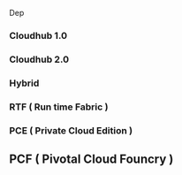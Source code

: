 Dep

### Cloudhub 1.0

### Cloudhub 2.0

### Hybrid

### RTF ( Run time Fabric )

### PCE ( Private Cloud Edition )

## PCF ( Pivotal Cloud Founcry )

